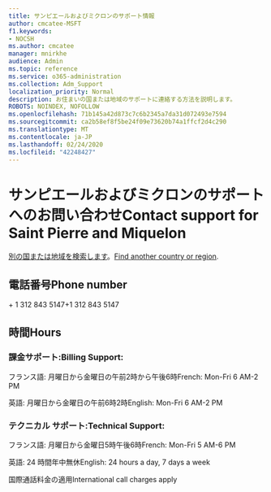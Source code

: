 ```yaml
---
title: サンピエールおよびミクロンのサポート情報
author: cmcatee-MSFT
f1.keywords:
- NOCSH
ms.author: cmcatee
manager: mnirkhe
audience: Admin
ms.topic: reference
ms.service: o365-administration
ms.collection: Adm_Support
localization_priority: Normal
description: お住まいの国または地域のサポートに連絡する方法を説明します。
ROBOTS: NOINDEX, NOFOLLOW
ms.openlocfilehash: 71b145a42d873c7c6b2345a7da31d072493e7594
ms.sourcegitcommit: ca2b58ef8f5be24f09e73620b74a1ffcf2d4c290
ms.translationtype: MT
ms.contentlocale: ja-JP
ms.lasthandoff: 02/24/2020
ms.locfileid: "42248427"
---
```

# <a name="contact-support-for-saint-pierre-and-miquelon"></a><span data-ttu-id="de519-103">サンピエールおよびミクロンのサポートへのお問い合わせ</span><span class="sxs-lookup"><span data-stu-id="de519-103">Contact support for Saint Pierre and Miquelon</span></span>

<span data-ttu-id="de519-104">[別の国または地域を検索します](../contact-support-for-business-products.md)。</span><span class="sxs-lookup"><span data-stu-id="de519-104">[Find another country or region](../contact-support-for-business-products.md).</span></span>

## <a name="phone-number"></a><span data-ttu-id="de519-105">電話番号</span><span class="sxs-lookup"><span data-stu-id="de519-105">Phone number</span></span>
<span data-ttu-id="de519-106">+ 1 312 843 5147</span><span class="sxs-lookup"><span data-stu-id="de519-106">+1 312 843 5147</span></span>

## <a name="hours"></a><span data-ttu-id="de519-107">時間</span><span class="sxs-lookup"><span data-stu-id="de519-107">Hours</span></span>
### <a name="billing-support"></a><span data-ttu-id="de519-108">課金サポート:</span><span class="sxs-lookup"><span data-stu-id="de519-108">Billing Support:</span></span>

<span data-ttu-id="de519-109">フランス語: 月曜日から金曜日の午前2時から午後6時</span><span class="sxs-lookup"><span data-stu-id="de519-109">French: Mon-Fri 6 AM-2 PM</span></span>

<span data-ttu-id="de519-110">英語: 月曜日から金曜日の午前6時2時</span><span class="sxs-lookup"><span data-stu-id="de519-110">English: Mon-Fri 6 AM-2 PM</span></span>

### <a name="technical-support"></a><span data-ttu-id="de519-111">テクニカル サポート:</span><span class="sxs-lookup"><span data-stu-id="de519-111">Technical Support:</span></span>

<span data-ttu-id="de519-112">フランス語: 月曜日から金曜日5時午後6時</span><span class="sxs-lookup"><span data-stu-id="de519-112">French: Mon-Fri 5 AM-6 PM</span></span>

<span data-ttu-id="de519-113">英語: 24 時間年中無休</span><span class="sxs-lookup"><span data-stu-id="de519-113">English: 24 hours a day, 7 days a week</span></span>

<span data-ttu-id="de519-114">国際通話料金の適用</span><span class="sxs-lookup"><span data-stu-id="de519-114">International call charges apply</span></span>